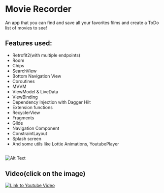 # Movie Recorder

An app that you can find and save all your favorites films and create a ToDo list of movies to see!

## Features used:
- Retrofit2(with multiple endpoints)
- Room
- Chips
- SearchView
- Bottom Navigation View
- Coroutines
- MVVM
- ViewModel & LiveData
- ViewBinding
- Dependency Injection with Dagger Hilt
- Extension functions
- RecyclerView
- Fragments
- Glide
- Navigation Component
- ConstraintLayout
- Splash screen
- And some utils like Lottie Animations, YoutubePlayer
##

![Alt Text](https://media3.giphy.com/media/8zgFvyi1eDpmDnkRtX/giphy.gif)

## Video(click on the image)

[![Link to Youtube Video](https://i.ytimg.com/an_webp/OKaJxjH0ocs/mqdefault_6s.webp?du=3000&sqp=CLqs9Y4G&rs=AOn4CLBwyySVoDoc9V0XKAujzgRqnViSyg)](https://www.youtube.com/watch?v=OKaJxjH0ocs)



